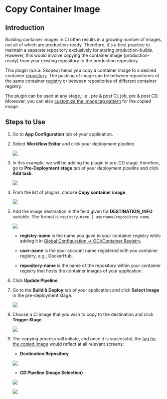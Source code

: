 # Copy Container Image

## Introduction

Building container images in CI often results in a growing number of images, not all of which are production-ready. Therefore, it's a best practice to maintain a separate repository exclusively for storing production-builds. However, this would involve copying the container image (production-ready) from your existing repository to the production repository. 

This plugin (a.k.a. Skopeo) helps you copy a container image to a desired container [repository](../../../../reference/glossary.md#repo). The pushing of image can be between repositories of the same container [registry](../../../../reference/glossary.md#containeroci-registry) or between repositories of different container registry.

The plugin can be used at any stage, i.e., pre & post CI, job, pre & post CD. Moreover, you can also [customize the image tag pattern](../cd-pipeline.md#custom-image-tag-pattern) for the copied image.

## Steps to Use

1. Go to **App Configuration** tab of your application.

2. Select **Workflow Editor** and click your deployment pipeline.

    ![](https://devtron-public-asset.s3.us-east-2.amazonaws.com/images/creating-application/workflow-cd-pipeline/cd-pipeline.jpg)

3. In this example, we will be adding the plugin in pre-CD stage; therefore, go to **Pre-Deployment stage** tab of your deployment pipeline and click **Add task**.

    ![](https://devtron-public-asset.s3.us-east-2.amazonaws.com/images/creating-application/workflow-cd-pipeline/pre-deployment-tab.jpg)

4. From the list of plugins, choose **Copy container image**.

    ![](https://devtron-public-asset.s3.us-east-2.amazonaws.com/images/creating-application/workflow-cd-pipeline/copy-container-image.jpg)

5. Add the image destination in the field given for **DESTINATION_INFO** variable. The format is `registry-name | username/repository-name`.

    ![](https://devtron-public-asset.s3.us-east-2.amazonaws.com/images/creating-application/workflow-cd-pipeline/image-destination.jpg)

    * **registry-name** is the name you gave to your container registry while adding it in [Global Configuration → OCI/Container Registry](../../../global-configurations/container-registries.md#add-container-registry).

    * **user-name** is the your account name registered with you container registry, e.g., DockerHub.

    * **repository-name** is the name of the repository within your container registry that hosts the container images of your application.

6. Click **Update Pipeline**.

7. Go to the **Build & Deploy** tab of your application and click **Select Image** in the pre-deployment stage.

    ![](https://devtron-public-asset.s3.us-east-2.amazonaws.com/images/creating-application/workflow-cd-pipeline/select-image-for-cd.jpg)

8. Choose a CI image that you wish to copy to the destination and click **Trigger Stage**.

    ![](https://devtron-public-asset.s3.us-east-2.amazonaws.com/images/creating-application/workflow-cd-pipeline/trigger-pre-cd.jpg)

9. The copying process will initiate, and once it is successful, the [tag for the copied image](../cd-pipeline.md#custom-image-tag-pattern) would reflect at all relevant screens:

    * **Destination Repository**

    ![](https://devtron-public-asset.s3.us-east-2.amazonaws.com/images/creating-application/workflow-cd-pipeline/docker-destination-image.jpg)

    * **CD Pipeline (Image Selection)**
    
    ![](https://devtron-public-asset.s3.us-east-2.amazonaws.com/images/creating-application/workflow-cd-pipeline/cd-image.jpg)
        
    ![](https://devtron-public-asset.s3.us-east-2.amazonaws.com/images/creating-application/workflow-cd-pipeline/prod-image.jpg)














